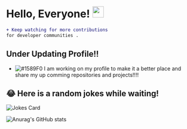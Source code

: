 <!--
```diff
- text in red
+ text in green
! text in orange
# text in gray
@@ text in purple (and bold)@@
```
-->
# Hello, Everyone! <img src="https://raw.githubusercontent.com/MartinHeinz/MartinHeinz/master/wave.gif" width="30px">

```diff
+ Keep watching for more contributions
for developer communities .

```

 ## Under Updating Profile!!
- ![#1589F0](https://via.placeholder.com/15/1589F0/000000?text=+) I am working on my profile to make it a better place and share my up comming repositories and projects!!!! 

## 😂 Here is a random jokes while waiting!
![Jokes Card](https://readme-jokes.vercel.app/api)

![Anurag's GitHub stats](https://github-readme-stats.vercel.app/api?username=A-safarji&show_icons=true&theme=tokyonight)


